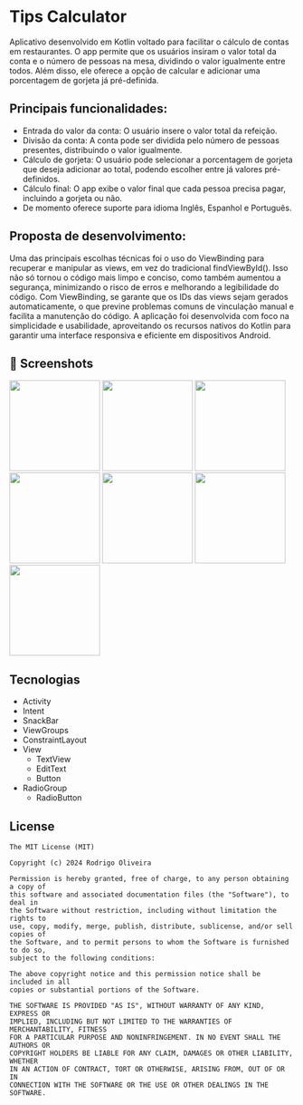 # Tips Calculator
Aplicativo desenvolvido em Kotlin voltado para facilitar o cálculo de contas em restaurantes. O app permite que os usuários insiram o valor total da conta e o número de pessoas na mesa, dividindo o valor igualmente entre todos. 
Além disso, ele oferece a opção de calcular e adicionar uma porcentagem de gorjeta já pré-definida.

## Principais funcionalidades:
- Entrada do valor da conta: O usuário insere o valor total da refeição.
- Divisão da conta: A conta pode ser dividida pelo número de pessoas presentes, distribuindo o valor igualmente.
- Cálculo de gorjeta: O usuário pode selecionar a porcentagem de gorjeta que deseja adicionar ao total, podendo escolher entre já valores pré-definidos.
- Cálculo final: O app exibe o valor final que cada pessoa precisa pagar, incluindo a gorjeta ou não.
- De momento oferece suporte para idioma Inglês, Espanhol e Português.

## Proposta de desenvolvimento:
Uma das principais escolhas técnicas foi o uso do ViewBinding para recuperar e manipular as views, em vez do tradicional findViewById(). 
Isso não só tornou o código mais limpo e conciso, como também aumentou a segurança, minimizando o risco de erros e melhorando a legibilidade do código. 
Com ViewBinding, se garante que os IDs das views sejam gerados automaticamente, o que previne problemas comuns de vinculação manual e facilita a manutenção do código.
A aplicação foi desenvolvida com foco na simplicidade e usabilidade, aproveitando os recursos nativos do Kotlin para garantir uma interface responsiva e eficiente em dispositivos Android.

## :camera_flash: Screenshots
<img src="https://github.com/user-attachments/assets/e10d8b9b-1416-4a3e-b2a9-cea3e235cb58" width=160/>
<img src="https://github.com/user-attachments/assets/4dc83ab0-8b24-4bb2-b236-637ab9420da8" width=160/>
<img src="https://github.com/user-attachments/assets/1b7b833a-4e3e-4071-99d7-c3f4d5cfb7d2" width=160/>
<img src="https://github.com/user-attachments/assets/dbf8830b-5631-4f27-b28f-99e64572e80c" width=160/>
<img src="https://github.com/user-attachments/assets/e09522c3-b62d-4208-9367-99c4c72ee970" width=160/>
<img src="https://github.com/user-attachments/assets/28b07ecb-88ff-4dc0-b191-c36141230975" width=160/>
<img src="https://github.com/user-attachments/assets/d56c2223-8571-4e9f-a8ec-37b259869508" width=160/>

## Tecnologias
- Activity
- Intent
- SnackBar
- ViewGroups
- ConstraintLayout
- View
  - TextView
  - EditText
  - Button
- RadioGroup
  - RadioButton

 ## License
```
The MIT License (MIT)

Copyright (c) 2024 Rodrigo Oliveira

Permission is hereby granted, free of charge, to any person obtaining a copy of
this software and associated documentation files (the "Software"), to deal in
the Software without restriction, including without limitation the rights to
use, copy, modify, merge, publish, distribute, sublicense, and/or sell copies of
the Software, and to permit persons to whom the Software is furnished to do so,
subject to the following conditions:

The above copyright notice and this permission notice shall be included in all
copies or substantial portions of the Software.

THE SOFTWARE IS PROVIDED "AS IS", WITHOUT WARRANTY OF ANY KIND, EXPRESS OR
IMPLIED, INCLUDING BUT NOT LIMITED TO THE WARRANTIES OF MERCHANTABILITY, FITNESS
FOR A PARTICULAR PURPOSE AND NONINFRINGEMENT. IN NO EVENT SHALL THE AUTHORS OR
COPYRIGHT HOLDERS BE LIABLE FOR ANY CLAIM, DAMAGES OR OTHER LIABILITY, WHETHER
IN AN ACTION OF CONTRACT, TORT OR OTHERWISE, ARISING FROM, OUT OF OR IN
CONNECTION WITH THE SOFTWARE OR THE USE OR OTHER DEALINGS IN THE SOFTWARE.
```
